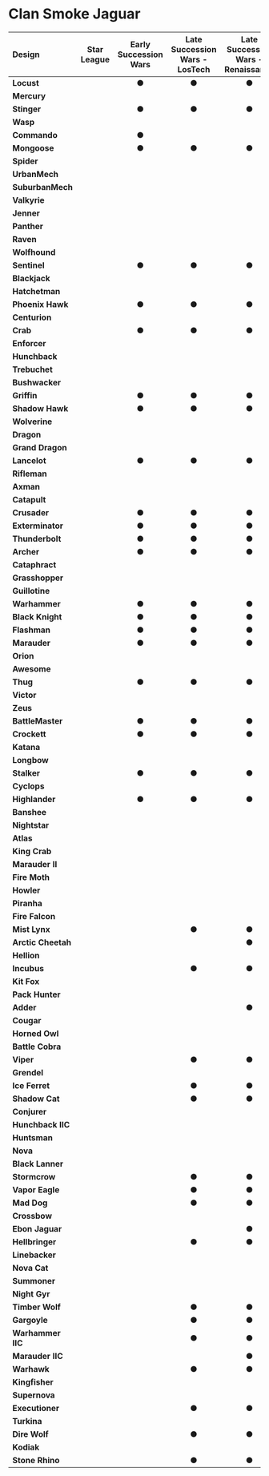 # Clan Smoke Jaguar

| Design | Star League | Early Succession Wars | Late Succession Wars - LosTech | Late Succession Wars - Renaissance | Clan Invasion | Civil War | Jihad | Early Republic | Late Republic | Dark Ages |
| :--- | :---: | :---: | :---: | :---: | :---: | :---: | :---: | :---: | :---: | :---: |
| **Locust** |     |  ●  |  ●  |  ●  |  ●  |     |     |     |     |     |
| **Mercury** |     |     |     |     |     |     |     |     |     |     |
| **Stinger** |     |  ●  |  ●  |  ●  |  ●  |     |     |     |     |     |
| **Wasp** |     |     |     |     |     |     |     |     |     |     |
| **Commando** |     |  ●  |     |     |     |     |     |     |     |     |
| **Mongoose** |     |  ●  |  ●  |  ●  |  ●  |     |     |     |     |     |
| **Spider** |     |     |     |     |     |     |     |     |     |     |
| **UrbanMech** |     |     |     |     |     |     |     |     |     |     |
| **SuburbanMech** |     |     |     |     |     |     |     |     |     |     |
| **Valkyrie** |     |     |     |     |     |     |     |     |     |     |
| **Jenner** |     |     |     |     |     |     |     |     |     |     |
| **Panther** |     |     |     |     |     |     |     |     |     |     |
| **Raven** |     |     |     |     |     |     |     |     |     |     |
| **Wolfhound** |     |     |     |     |     |     |     |     |     |     |
| **Sentinel** |     |  ●  |  ●  |  ●  |  ●  |     |     |     |     |     |
| **Blackjack** |     |     |     |     |     |     |     |     |     |     |
| **Hatchetman** |     |     |     |     |     |     |     |     |     |     |
| **Phoenix Hawk** |     |  ●  |  ●  |  ●  |  ●  |     |     |     |     |     |
| **Centurion** |     |     |     |     |     |     |     |     |     |     |
| **Crab** |     |  ●  |  ●  |  ●  |  ●  |     |     |     |     |     |
| **Enforcer** |     |     |     |     |     |     |     |     |     |     |
| **Hunchback** |     |     |     |     |     |     |     |     |     |     |
| **Trebuchet** |     |     |     |     |     |     |     |     |     |     |
| **Bushwacker** |     |     |     |     |     |     |     |     |     |     |
| **Griffin** |     |  ●  |  ●  |  ●  |  ●  |     |     |     |     |     |
| **Shadow Hawk** |     |  ●  |  ●  |  ●  |  ●  |     |     |     |     |     |
| **Wolverine** |     |     |     |     |     |     |     |     |     |     |
| **Dragon** |     |     |     |     |     |     |     |     |     |     |
| **Grand Dragon** |     |     |     |     |     |     |     |     |     |     |
| **Lancelot** |     |  ●  |  ●  |  ●  |  ●  |     |     |     |     |     |
| **Rifleman** |     |     |     |     |  ●  |     |     |     |     |     |
| **Axman** |     |     |     |     |     |     |     |     |     |     |
| **Catapult** |     |     |     |     |     |     |     |     |     |     |
| **Crusader** |     |  ●  |  ●  |  ●  |  ●  |     |     |     |     |     |
| **Exterminator** |     |  ●  |  ●  |  ●  |  ●  |     |     |     |     |     |
| **Thunderbolt** |     |  ●  |  ●  |  ●  |  ●  |     |     |     |     |     |
| **Archer** |     |  ●  |  ●  |  ●  |  ●  |     |     |     |     |     |
| **Cataphract** |     |     |     |     |     |     |     |     |     |     |
| **Grasshopper** |     |     |     |     |     |     |     |     |     |     |
| **Guillotine** |     |     |     |     |     |     |     |     |     |     |
| **Warhammer** |     |  ●  |  ●  |  ●  |  ●  |     |     |     |     |     |
| **Black Knight** |     |  ●  |  ●  |  ●  |  ●  |     |     |     |     |     |
| **Flashman** |     |  ●  |  ●  |  ●  |  ●  |     |     |     |     |     |
| **Marauder** |     |  ●  |  ●  |  ●  |  ●  |     |     |     |     |     |
| **Orion** |     |     |     |     |     |     |     |     |     |     |
| **Awesome** |     |     |     |     |     |     |     |     |     |     |
| **Thug** |     |  ●  |  ●  |  ●  |  ●  |     |     |     |     |     |
| **Victor** |     |     |     |     |     |     |     |     |     |     |
| **Zeus** |     |     |     |     |     |     |     |     |     |     |
| **BattleMaster** |     |  ●  |  ●  |  ●  |  ●  |     |     |     |     |     |
| **Crockett** |     |  ●  |  ●  |  ●  |  ●  |     |     |     |     |     |
| **Katana** |     |     |     |     |     |     |     |     |     |     |
| **Longbow** |     |     |     |     |     |     |     |     |     |     |
| **Stalker** |     |  ●  |  ●  |  ●  |  ●  |     |     |     |     |     |
| **Cyclops** |     |     |     |     |     |     |     |     |     |     |
| **Highlander** |     |  ●  |  ●  |  ●  |  ●  |     |     |     |     |     |
| **Banshee** |     |     |     |     |     |     |     |     |     |     |
| **Nightstar** |     |     |     |     |     |     |     |     |     |     |
| **Atlas** |     |     |     |     |  ●  |     |     |     |     |     |
| **King Crab** |     |     |     |     |     |     |     |     |     |     |
| **Marauder II** |     |     |     |     |     |     |     |     |     |     |
| **Fire Moth** |     |     |     |     |  ●  |     |     |     |     |     |
| **Howler** |     |     |     |     |     |     |     |     |     |     |
| **Piranha** |     |     |     |     |  ●  |     |     |     |     |     |
| **Fire Falcon** |     |     |     |     |     |     |     |     |     |     |
| **Mist Lynx** |     |     |  ●  |  ●  |  ●  |     |     |     |     |     |
| **Arctic Cheetah** |     |     |     |  ●  |  ●  |     |     |     |     |     |
| **Hellion** |     |     |     |     |     |     |     |     |     |     |
| **Incubus** |     |     |  ●  |  ●  |  ●  |     |     |     |     |     |
| **Kit Fox** |     |     |     |     |  ●  |     |     |     |     |     |
| **Pack Hunter** |     |     |     |     |     |     |     |     |     |     |
| **Adder** |     |     |     |  ●  |  ●  |     |     |     |     |     |
| **Cougar** |     |     |     |     |  ●  |     |     |     |     |     |
| **Horned Owl** |     |     |     |     |  ●  |     |     |     |     |     |
| **Battle Cobra** |     |     |     |     |     |     |     |     |     |     |
| **Viper** |     |     |  ●  |  ●  |  ●  |     |     |     |     |     |
| **Grendel** |     |     |     |     |  ●  |     |     |     |     |     |
| **Ice Ferret** |     |     |  ●  |  ●  |  ●  |     |     |     |     |     |
| **Shadow Cat** |     |     |  ●  |  ●  |  ●  |     |     |     |     |     |
| **Conjurer** |     |     |     |     |  ●  |     |     |     |     |     |
| **Hunchback IIC** |     |     |     |     |  ●  |     |     |     |     |     |
| **Huntsman** |     |     |     |     |     |     |     |     |     |     |
| **Nova** |     |     |     |     |  ●  |     |     |     |     |     |
| **Black Lanner** |     |     |     |     |     |     |     |     |     |     |
| **Stormcrow** |     |     |  ●  |  ●  |  ●  |     |     |     |     |     |
| **Vapor Eagle** |     |     |  ●  |  ●  |  ●  |     |     |     |     |     |
| **Mad Dog** |     |     |  ●  |  ●  |  ●  |     |     |     |     |     |
| **Crossbow** |     |     |     |     |  ●  |     |     |     |     |     |
| **Ebon Jaguar** |     |     |     |  ●  |  ●  |     |     |     |     |     |
| **Hellbringer** |     |     |  ●  |  ●  |  ●  |     |     |     |     |     |
| **Linebacker** |     |     |     |     |     |     |     |     |     |     |
| **Nova Cat** |     |     |     |     |  ●  |     |     |     |     |     |
| **Summoner** |     |     |     |     |  ●  |     |     |     |     |     |
| **Night Gyr** |     |     |     |     |  ●  |     |     |     |     |     |
| **Timber Wolf** |     |     |  ●  |  ●  |  ●  |     |     |     |     |     |
| **Gargoyle** |     |     |  ●  |  ●  |  ●  |     |     |     |     |     |
| **Warhammer IIC** |     |     |  ●  |  ●  |  ●  |     |     |     |     |     |
| **Marauder IIC** |     |     |     |  ●  |  ●  |     |     |     |     |     |
| **Warhawk** |     |     |  ●  |  ●  |  ●  |     |     |     |     |     |
| **Kingfisher** |     |     |     |     |  ●  |     |     |     |     |     |
| **Supernova** |     |     |     |     |  ●  |     |     |     |     |     |
| **Executioner** |     |     |  ●  |  ●  |  ●  |     |     |     |     |     |
| **Turkina** |     |     |     |     |  ●  |     |     |     |     |     |
| **Dire Wolf** |     |     |  ●  |  ●  |  ●  |     |     |     |     |     |
| **Kodiak** |     |     |     |     |  ●  |     |     |     |     |     |
| **Stone Rhino** |     |     |  ●  |  ●  |  ●  |     |     |     |     |     |


